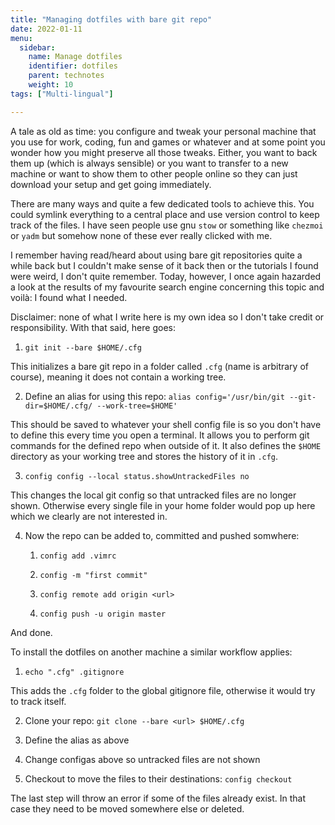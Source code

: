 ```yaml
---
title: "Managing dotfiles with bare git repo"
date: 2022-01-11
menu:
  sidebar:
    name: Manage dotfiles
    identifier: dotfiles
    parent: technotes
    weight: 10
tags: ["Multi-lingual"]

---
```


A tale as old as time: you configure and tweak your personal machine that you use for work, coding, fun and games or whatever and at some point you wonder how you might preserve all those tweaks. Either, you want to back them up (which is always sensible) or you want to transfer to a new machine or want to show them to other people online so they can just download your setup and get going immediately.

There are many ways and quite a few dedicated tools to achieve this. You could symlink everything to a central place and use version control to keep track of the files. I have seen people use gnu `stow` or something like `chezmoi` or `yadm` but somehow none of these ever really clicked with me. 

I remember having read/heard about using bare git repositories quite a while back but I couldn't make sense of it back then or the tutorials I found were weird, I don't quite remember. Today, however, I once again hazarded a look at the results of my favourite search engine concerning this topic and voilà: I found what I needed. 

Disclaimer: none of what I write here is my own idea so I don't take credit or responsibility. With that said, here goes:

1. `git init --bare $HOME/.cfg`

This initializes a bare git repo in a folder called `.cfg` (name is arbitrary of course), meaning it does not contain a working tree.

2. Define an alias for using this repo: `alias config='/usr/bin/git --git-dir=$HOME/.cfg/ --work-tree=$HOME'`

This should be saved to whatever your shell config file is so you don't have to define this every time you open a terminal. It allows you to perform git commands for the defined repo when outside of it. It also defines the `$HOME` directory as your working tree and stores the history of it in `.cfg`. 

3. `config config --local status.showUntrackedFiles no`

This changes the local git config so that untracked files are no longer shown. Otherwise every single file in your home folder would pop up here which we clearly are not interested in.

4. Now the repo can be added to, committed and pushed somwhere:
   
   1. `config add .vimrc`
   
   2. `config -m "first commit"`
   
   3. `config remote add origin <url>`
   
   4. `config push -u origin master`

And done. 

To install the dotfiles on another machine a similar workflow applies:

1. `echo ".cfg" .gitignore`

This adds the `.cfg` folder to the global gitignore file, otherwise it would try to track itself.

2. Clone your repo: `git clone --bare <url> $HOME/.cfg`

3. Define the alias as above

4. Change configas above so untracked files are not shown

5. Checkout to move the files to their destinations: `config checkout`

The last step will throw an error if some of the files already exist. In that case they need to be moved somewhere else or deleted.